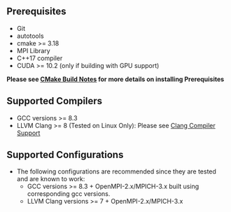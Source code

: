 
Prerequisites
-------------
- Git
- autotools
- cmake >= 3.18
- MPI Library
- C++17 compiler
- CUDA >= 10.2 (only if building with GPU support)

**Please see [CMake Build Notes](CMake_Build_Notes.md) for more details on installing Prerequisites**

Supported Compilers
--------------------
- GCC versions >= 8.3
- LLVM Clang >= 8 (Tested on Linux Only): Please see [Clang Compiler Support](CMake_Build_Notes.md#clang-compiler-support)


Supported Configurations
-------------------------
- The following configurations are recommended since they are tested and are known to work:
  - GCC versions >= 8.3 + OpenMPI-2.x/MPICH-3.x built using corresponding gcc versions.
  - LLVM Clang versions >= 7 + OpenMPI-2.x/MPICH-3.x 


